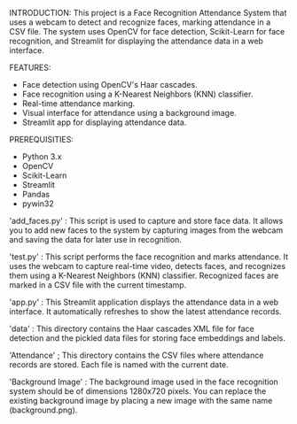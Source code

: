 INTRODUCTION:
This project is a Face Recognition Attendance System that uses a webcam to detect and recognize faces, marking attendance in a CSV file. The system uses OpenCV for face detection, Scikit-Learn for face recognition, and Streamlit for displaying the attendance data in a web interface.

FEATURES:
* Face detection using OpenCV's Haar cascades.
*  Face recognition using a K-Nearest Neighbors (KNN) classifier.
* Real-time attendance marking.
* Visual interface for attendance using a background image.
* Streamlit app for displaying attendance data.

PREREQUISITIES:
* Python 3.x
* OpenCV
* Scikit-Learn
* Streamlit
* Pandas
* pywin32

'add_faces.py' :
This script is used to capture and store face data. It allows you to add new faces to the system by capturing images from the webcam and saving the data for later use in recognition.

'test.py' :
This script performs the face recognition and marks attendance. It uses the webcam to capture real-time video, detects faces, and recognizes them using a K-Nearest Neighbors (KNN) classifier. Recognized faces are marked in a CSV file with the current timestamp.

'app.py' :
This Streamlit application displays the attendance data in a web interface. It automatically refreshes to show the latest attendance records.

'data' :
This directory contains the Haar cascades XML file for face detection and the pickled data files for storing face embeddings and labels.

'Attendance' ;
This directory contains the CSV files where attendance records are stored. Each file is named with the current date.

'Background Image' :
The background image used in the face recognition system should be of dimensions 1280x720 pixels. You can replace the existing background image by placing a new image with the same name (background.png).
